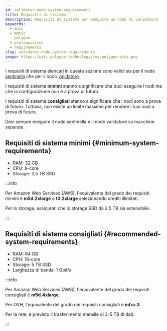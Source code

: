 ```yaml
---
id: validator-node-system-requirements
title: Requisiti di sistema
description: Requisiti di sistema per eseguire un nodo di validatore
keywords:
  - docs
  - matic
  - polygon
  - prerequisites
  - requirements
slug: validator-node-system-requirements
image: https://wiki.polygon.technology/img/polygon-wiki.png
---
```


I requisiti di sistema elencati in questa sezione sono validi sia per il nodo [sentinella](/docs/maintain/glossary.md#sentry) che per il nodo [validatore](/docs/maintain/glossary.md#validator).

I requisiti di sistema **minimi** stanno a significare che puoi eseguire i nodi ma che la configurazione non è a prova di futuro.

I requisiti di sistema **consigliati** stanno a significare che i nodi sono a prova di futuro. Tuttavia, non esiste un limite massimo per rendere i tuoi nodi a prova di futuro.

Devi sempre eseguire il nodo sentinella e il nodo validatore su macchine separate.

## Requisiti di sistema minimi {#minimum-system-requirements}

* RAM: 32 GB
* CPU: 8-core
* Storage: 2,5 TB SSD

:::info

Per Amazon Web Services (AWS), l'equivalente del grado dei requisiti minimi è **m5d.2xlarge** o **t3.2xlarge** selezionando crediti illimitati.

Per lo storage, assicurati che lo storage SSD da 2,5 TB sia estensibile.

:::

## Requisiti di sistema consigliati {#recommended-system-requirements}

* RAM: 64 GB
* CPU: 16-core
* Storage: 5 TB SSD
* Larghezza di banda: 1 Gbit/s

:::info

Per Amazon Web Services (AWS), l'equivalente del grado dei requisiti consigliati è **m5d.4xlarge**.

Per OVH, l'equivalente del grado dei requisiti consigliati è **infra-3**.

Per la rete, è previsto il trasferimento mensile di 3-5 TB di dati.

:::
